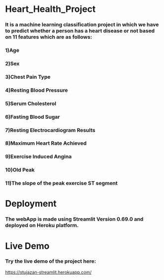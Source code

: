 # Heart_Health_Project

### It is a machine learning classification project in which we have to predict whether a person has a heart disease or not based on 11 features which are as follows:
### 1)Age
### 2)Sex
### 3)Chest Pain Type
### 4)Resting Blood Pressure
### 5)Serum Cholesterol
### 6)Fasting Blood Sugar
### 7)Resting Electrocardiogram Results
### 8)Maximum Heart Rate Achieved
### 9)Exercise Induced Angina
### 10)Old Peak
### 11)The slope of the peak exercise ST segment
# Deployment
### The webApp is made using Streamlit Version 0.69.0 and deployed on Heroku platform.

# Live Demo
### Try the live demo of the project here:
https://stujazan-streamlit.herokuapp.com/
